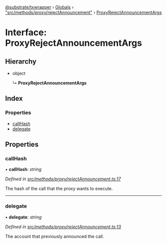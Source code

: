 [@substrate/txwrapper](../README.md) › [Globals](../globals.md) › ["src/methods/proxy/rejectAnnouncement"](../modules/_src_methods_proxy_rejectannouncement_.md) › [ProxyRejectAnnouncementArgs](_src_methods_proxy_rejectannouncement_.proxyrejectannouncementargs.md)

# Interface: ProxyRejectAnnouncementArgs

## Hierarchy

* object

  ↳ **ProxyRejectAnnouncementArgs**

## Index

### Properties

* [callHash](_src_methods_proxy_rejectannouncement_.proxyrejectannouncementargs.md#callhash)
* [delegate](_src_methods_proxy_rejectannouncement_.proxyrejectannouncementargs.md#delegate)

## Properties

###  callHash

• **callHash**: *string*

*Defined in [src/methods/proxy/rejectAnnouncement.ts:17](https://github.com/paritytech/txwrapper/blob/6ef1ba4/src/methods/proxy/rejectAnnouncement.ts#L17)*

The hash of the call that the proxy wants to execute.

___

###  delegate

• **delegate**: *string*

*Defined in [src/methods/proxy/rejectAnnouncement.ts:13](https://github.com/paritytech/txwrapper/blob/6ef1ba4/src/methods/proxy/rejectAnnouncement.ts#L13)*

The account that previously announced the call.
